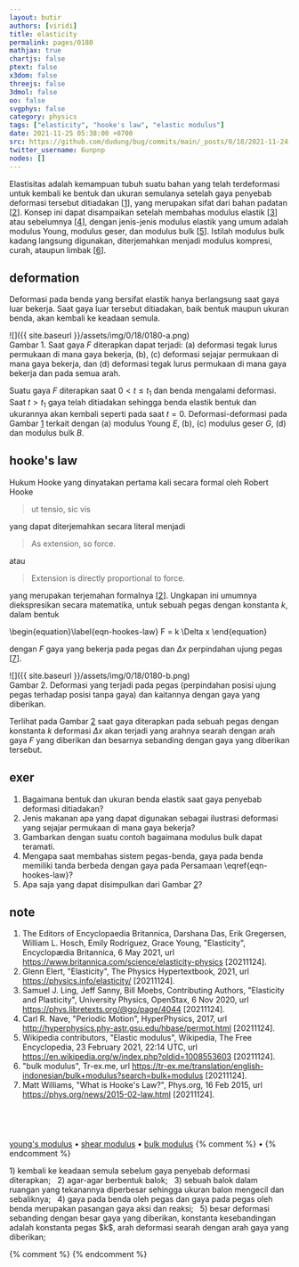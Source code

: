 ```yaml
---
layout: butir
authors: [viridi]
title: elasticity
permalink: pages/0180
mathjax: true
chartjs: false
ptext: false
x3dom: false
threejs: false
3dmol: false
oo: false
svgphys: false
category: physics
tags: ["elasticity", "hooke's law", "elastic modulus"]
date: 2021-11-25 05:38:00 +0700
src: https://github.com/dudung/bug/commits/main/_posts/0/18/2021-11-24-elasticity.md
twitter_username: 6unpnp
nodes: []
---
```

Elastisitas adalah kemampuan tubuh suatu bahan yang telah terdeformasi untuk kembali ke bentuk dan ukuran semulanya setelah gaya penyebab deformasi tersebut ditiadakan [[1](#r01)], yang merupakan sifat dari bahan padatan [[2](#r02)]. Konsep ini dapat disampaikan setelah membahas modulus elastik [[3](#r03)] atau sebelumnya [[4](#r04)], dengan jenis-jenis modulus elastik yang umum adalah modulus Young, modulus geser, dan modulus bulk [[5](#r05)]. Istilah modulus bulk kadang langsung digunakan, diterjemahkan menjadi modulus kompresi, curah, ataupun limbak [[6](#r06)].


## deformation
Deformasi pada benda yang bersifat elastik hanya berlangsung saat gaya luar bekerja. Saat gaya luar tersebut ditiadakan, baik bentuk maupun ukuran benda, akan kembali ke keadaan semula.

![]({{ site.baseurl }}/assets/img/0/18/0180-a.png) \
Gambar <a name="fig1">1</a>. Saat gaya $F$ diterapkan dapat terjadi: (a) deformasi tegak lurus permukaan di mana gaya bekerja, (b), (c) deformasi sejajar permukaan di mana gaya bekerja, dan (d) deformasi tegak lurus permukaan di mana gaya bekerja dan pada semua arah.

Suatu gaya $F$ diterapkan saat $0 < t \le t_1$ dan benda mengalami deformasi. Saat $t > t_1$ gaya telah ditiadakan sehingga benda elastik bentuk dan ukurannya akan kembali seperti pada saat $t = 0$. Deformasi-deformasi pada Gambar [1](#fig1) terkait dengan (a) modulus Young $E$, (b), (c) modulus geser $G$, (d) dan modulus bulk $B$.


## hooke's law
Hukum Hooke yang dinyatakan pertama kali secara formal oleh Robert Hooke

> ut tensio, sic vis

yang dapat diterjemahkan secara literal menjadi

> As extension, so force.

atau

> Extension is directly proportional to force.

yang merupakan terjemahan formalnya [[2](#r02)]. Ungkapan ini umumnya diekspresikan secara matematika, untuk sebuah pegas dengan konstanta $k$, dalam bentuk

\begin{equation}\label{eqn-hookes-law}
F = k \Delta x
\end{equation}

dengan $F$ gaya yang bekerja pada pegas dan $\Delta x$ perpindahan ujung pegas [[7](#r07)].

![]({{ site.baseurl }}/assets/img/0/18/0180-b.png) \
Gambar <a name="fig2">2</a>. Deformasi yang terjadi pada pegas (perpindahan posisi ujung pegas terhadap posisi tanpa gaya) dan kaitannya dengan gaya yang diberikan.

Terlihat pada Gambar [2](#fig2) saat gaya diterapkan pada sebuah pegas dengan konstanta $k$ deformasi $\Delta x$ akan terjadi yang arahnya searah dengan arah gaya $F$ yang diberikan dan besarnya sebanding dengan gaya yang diberikan tersebut.


## exer
1. Bagaimana bentuk dan ukuran benda elastik saat gaya penyebab deformasi ditiadakan?
2. Jenis makanan apa yang dapat digunakan sebagai ilustrasi deformasi yang sejajar permukaan di mana gaya bekerja?
3. Gambarkan dengan suatu contoh bagaimana modulus bulk dapat teramati.
4. Mengapa saat membahas sistem pegas-benda, gaya pada benda memiliki tanda berbeda dengan gaya pada Persamaan \eqref{eqn-hookes-law}?
5. Apa saja yang dapat disimpulkan dari Gambar [2](#fig2)?


## note
1. <a name="r01"></a>The Editors of Encyclopaedia Britannica, Darshana Das, Erik Gregersen, William L. Hosch, Emily Rodriguez, Grace Young, "Elasticity", Encyclop&aelig;dia Britannica, 6 May 2021, url <https://www.britannica.com/science/elasticity-physics> [20211124].
2. <a name="r02"></a>Glenn Elert, "Elasticity", The Physics Hypertextbook, 2021, url <https://physics.info/elasticity/> [20211124].
3. <a name="r03"></a>Samuel J. Ling, Jeff Sanny, Bill Moebs, Contributing Authors, "Elasticity and Plasticity", University Physics, OpenStax, 6 Nov 2020, url <https://phys.libretexts.org/@go/page/4044> [20211124].
4. <a name="r04"></a>Carl R. Nave, "Periodic Motion", HyperPhysics, 2017, url <http://hyperphysics.phy-astr.gsu.edu/hbase/permot.html> [20211124].
5. <a name="r05"></a>Wikipedia contributors, "Elastic modulus", Wikipedia, The Free Encyclopedia, 23 February 2021, 22:14 UTC, url <https://en.wikipedia.org/w/index.php?oldid=1008553603> [20211124].
6. <a name="r06"></a>"bulk modulus", Tr-ex.me, url <https://tr-ex.me/translation/english-indonesian/bulk+modulus?search=bulk+modulus> [20211124].
7. <a name="r07"></a>Matt Williams, "What is Hooke's Law?", Phys.org, 16 Feb 2015, url <https://phys.org/news/2015-02-law.html> [20211124].


## &nbsp;
[young's modulus](0181.html) &bull; [shear modulus](0182.html) &bull; [bulk modulus](0183.html)
{% comment %} []() &bull; []() {% endcomment %}


<ans>
1) kembali ke keadaan semula sebelum gaya penyebab deformasi diterapkan; &nbsp;
2) agar-agar berbentuk balok; &nbsp;
3) sebuah balok dalam ruangan yang tekanannya diperbesar sehingga ukuran balon mengecil dan sebaliknya; &nbsp;
4) gaya pada benda oleh pegas dan gaya pada pegas oleh benda merupakan pasangan gaya aksi dan reaksi; &nbsp;
5) besar deformasi sebanding dengan besar gaya yang diberikan, konstanta kesebandingan adalah konstanta pegas $k$, arah deformasi searah dengan arah gaya yang diberikan; &nbsp;
</ans>


{% comment %}
{% endcomment %}
